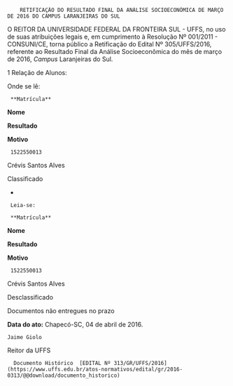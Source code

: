         RETIFICAÇÃO DO RESULTADO FINAL DA ANÁLISE SOCIOECONÔMICA DE MARÇO DE 2016 DO CAMPUS LARANJEIRAS DO SUL  

O REITOR DA UNIVERSIDADE FEDERAL DA FRONTEIRA SUL - UFFS, no uso de suas atribuições legais e, em cumprimento à Resolução Nº 001/2011 - CONSUNI/CE, torna público a Retificação do Edital Nº 305/UFFS/2016, referente ao Resultado Final da Análise Socioeconômica do mês de março de 2016, *Campus* Laranjeiras do Sul.

 1 Relação de Alunos:

 Onde se lê:

     **Matrícula**

   **Nome**

   **Resultado**

   **Motivo**

     1522550013

   Crévis Santos Alves

   Classificado

   -

     Leia-se:

     **Matrícula**

   **Nome**

   **Resultado**

   **Motivo**

     1522550013

   Crévis Santos Alves

   Desclassificado

   Documentos não entregues no prazo 

      

   **Data do ato:** Chapecó-SC, 04 de abril de 2016.   
 

    Jaime Giolo   
 Reitor da UFFS 

      Documento Histórico  [EDITAL Nº 313/GR/UFFS/2016](https://www.uffs.edu.br/atos-normativos/edital/gr/2016-0313/@@download/documento_historico)     
      